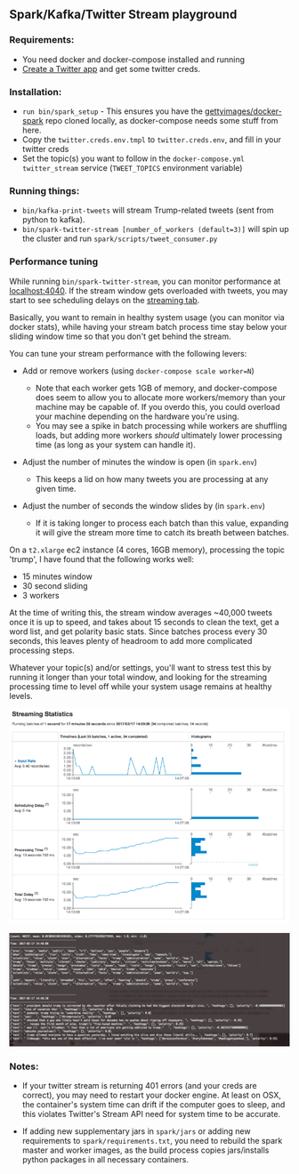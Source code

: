 ## Spark/Kafka/Twitter Stream playground

### Requirements:
  - You need docker and docker-compose installed and running
  - [Create a Twitter app](https://apps.twitter.com/) and get some twitter creds. 

### Installation:

  - `run bin/spark_setup` - This ensures you have the [gettyimages/docker-spark](https://github.com/gettyimages/docker-spark) 
    repo cloned locally, as docker-compose needs some stuff from here.
  - Copy the `twitter.creds.env.tmpl` to `twitter.creds.env`, and fill in your twitter creds
  - Set the topic(s) you want to follow in the `docker-compose.yml` `twitter_stream` service (`TWEET_TOPICS` environment variable)

### Running things:

  - `bin/kafka-print-tweets` will stream Trump-related tweets (sent from python to kafka).
  - `bin/spark-twitter-stream [number_of_workers (default=3)]` will spin up the cluster and run `spark/scripts/tweet_consumer.py`

### Performance tuning

While running `bin/spark-twitter-stream`, you can monitor performance at [localhost:4040](http://localhost:4040). 
If the stream window gets overloaded with tweets, you may start to see scheduling delays on the [streaming tab](http://localhost:4040/streaming/).

Basically, you want to remain in healthy system usage (you can monitor via docker stats), while having your stream batch process time
stay below your sliding window time so that you don't get behind the stream.

You can tune your stream performance with the following levers:

  - Add or remove workers (using `docker-compose scale worker=N`)
    - Note that each worker gets 1GB of memory, and docker-compose does seem to allow you to 
      allocate more workers/memory than your machine may be capable of. If you overdo this, 
      you could overload your machine depending on the hardware you're using.
    - You may see a spike in batch processing while workers are shuffling loads, but adding more workers 
      _should_ ultimately lower processing time (as long as your system can handle it).

  - Adjust the number of minutes the window is open (in `spark.env`)
    - This keeps a lid on how many tweets you are processing at any given time.

  - Adjust the number of seconds the window slides by (in `spark.env`)
    - If it is taking longer to process each batch than this value,
      expanding it will give the stream more time to catch its breath between batches.

On a `t2.xlarge` ec2 instance (4 cores, 16GB memory), processing the topic 'trump', I have found that the following works well:

  - 15 minutes window 
  - 30 second sliding
  - 3 workers
  
At the time of writing this, the stream window averages ~40,000 tweets 
once it is up to speed, and takes about 15 seconds to clean the text, get a word list, and get polarity basic stats. 
Since batches process every 30 seconds, this leaves plenty of headroom to add more complicated processing steps.

Whatever your topic(s) and/or settings, you'll want to stress test this by running it longer than your total window,
and looking for the streaming processing time to level off while your system usage remains at healthy levels.

![Leveled-off stream processing](images/streaming_performance.png)

![Streaming output](images/streaming_output.png)

### Notes:
- If your twitter stream is returning 401 errors (and your creds are correct), 
  you may need to restart your docker engine. At least on OSX, the container's system time can drift 
  if the computer goes to sleep, and this violates Twitter's Stream API need for system time to be accurate.

- If adding new supplementary jars in `spark/jars` or adding new requirements to `spark/requirements.txt`,
  you need to rebuild the spark master and worker images, as the build process copies jars/installs python 
  packages in all necessary containers.

